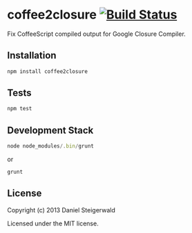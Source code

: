 # coffee2closure [![Build Status](https://secure.travis-ci.org/steida/coffee2closure.png?branch=master)](http://travis-ci.org/steida/coffee2closure)

Fix CoffeeScript compiled output for Google Closure Compiler.

## Installation
   ```javascript
   npm install coffee2closure
   ```

## Tests
   ```javascript
   npm test
   ```

## Development Stack
   ```javascript
   node node_modules/.bin/grunt
   ```
   or
   ```javascript
   grunt
   ```

## License
Copyright (c) 2013 Daniel Steigerwald

Licensed under the MIT license.